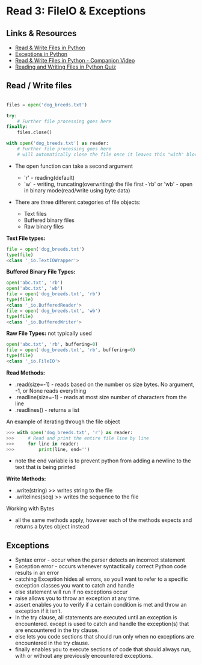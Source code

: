 # Read 3: FileIO & Exceptions

## Links & Resources

- [Read & Write Files in Python](https://realpython.com/read-write-files-python/)
- [Exceptions in Python](https://realpython.com/python-exceptions/)
- [Read & Write Files in Python - Companion Video](https://realpython.com/courses/reading-and-writing-files-python/)
- [Reading and Writing Files in Python Quiz](https://realpython.com/quizzes/read-write-files-python/)

## Read / Write files

```python

files = open('dog_breeds.txt')

try:
    # Further file processing goes here
finally:
    files.close()

with open('dog_breeds.txt') as reader:
    # Further file processing goes here
    # will automatically close the file once it leaves this "with" block

```

- The open function can take a second argument

  - 'r' - reading(default)
  - 'w' - writing, truncating(overwriting) the file first
    -'rb' or 'wb' - open in binary mode(read/write using byte data)

- There are three different categories of file objects:

  - Text files
  - Buffered binary files
  - Raw binary files

**Text File types:**

```python
file = open('dog_breeds.txt')
type(file)
<class '_io.TextIOWrapper'>
```

**Buffered Binary File Types:**

```python
open('abc.txt', 'rb')
open('abc.txt', 'wb')
file = open('dog_breeds.txt', 'rb')
type(file)
<class '_io.BufferedReader'>
file = open('dog_breeds.txt', 'wb')
type(file)
<class '_io.BufferedWriter'>
```

**Raw File Types:** not typically used

```python
open('abc.txt', 'rb', buffering=0)
file = open('dog_breeds.txt', 'rb', buffering=0)
type(file)
<class '_io.FileIO'>
```

**Read Methods:**

- .read(size=-1) - reads based on the number os size bytes. No argument, -1, or None reads everything
- .readline(size=-1) - reads at most size number of characters from the line
- .readlines() - returns a list

An example of iterating through the file object

```python
>>> with open('dog_breeds.txt', 'r') as reader:
>>>     # Read and print the entire file line by line
>>>     for line in reader:
>>>         print(line, end='')

```

- note the end variable is to prevent python from adding a newline to the text that is being printed

**Write Methods:**

- .write(string) >> writes string to the file
- .writelines(seq) >> writes the sequence to the file

Working with Bytes

- all the same methods apply, however each of the methods expects and returns a bytes object instead

## Exceptions

- Syntax error - occur when the parser detects an incorrect statement
- Exception error - occurs whenever syntactically correct Python code results in an error
- catching Exception hides all errors, so youll want to refer to a specific exception classes you want to catch and handle
- else statement will run if no exceptions occur
- raise allows you to throw an exception at any time.
- assert enables you to verify if a certain condition is met and throw an exception if it isn’t.
- In the try clause, all statements are executed until an exception is encountered.
  except is used to catch and handle the exception(s) that are encountered in the try clause.
- else lets you code sections that should run only when no exceptions are encountered in the try clause.
- finally enables you to execute sections of code that should always run, with or without any previously encountered exceptions.
